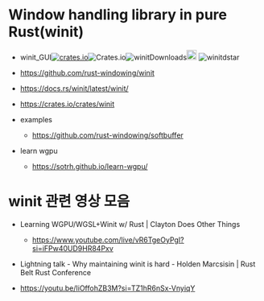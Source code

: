 # Window handling library in pure Rust(winit)

- winit_GUI[![crates.io](https://img.shields.io/crates/v/winit.svg)](https://crates.io/crates/winit)![Crates.io](https://img.shields.io/crates/l/winit)![winitDownloads](https://img.shields.io/crates/d/winit.svg)<a href="https://github.com/rust-windowing/winit"><img alt="githubicon" width="20px" src="https://user-images.githubusercontent.com/67513038/218287708-001511d7-1cce-42d3-92d2-4a61193b38f0.png" /></a>
![winitdstar](https://img.shields.io/github/stars/rust-windowing/winit.svg)


- https://github.com/rust-windowing/winit

- https://docs.rs/winit/latest/winit/

- https://crates.io/crates/winit
  
- examples
  - https://github.com/rust-windowing/softbuffer


- learn wgpu
  - https://sotrh.github.io/learn-wgpu/

# winit 관련 영상 모음
- Learning WGPU/WGSL+Winit w/ Rust | Clayton Does Other Things
  - https://www.youtube.com/live/vR6TgeOyPgI?si=iFPw40UD9HR84Pxv

-  Lightning talk - Why maintaining winit is hard - Holden Marcsisin | Rust Belt Rust Conference
  - https://youtu.be/IiOffohZB3M?si=TZ1hR6nSx-VnyiqY
